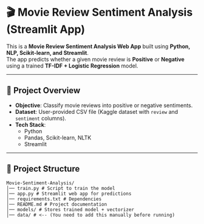# 🎬 Movie Review Sentiment Analysis (Streamlit App)

This is a **Movie Review Sentiment Analysis Web App** built using **Python, NLP, Scikit-learn, and Streamlit**.  
The app predicts whether a given movie review is **Positive** or **Negative** using a trained **TF-IDF + Logistic Regression** model.  

---

## 📌 Project Overview
- **Objective**: Classify movie reviews into positive or negative sentiments.  
- **Dataset**: User-provided CSV file (Kaggle dataset with `review` and `sentiment` columns).  
- **Tech Stack**:  
  - Python  
  - Pandas, Scikit-learn, NLTK  
  - Streamlit  

---

## 📂 Project Structure
```
Movie-Sentiment-Analysis/
│── train.py # Script to train the model
│── app.py # Streamlit web app for predictions
│── requirements.txt # Dependencies
│── README.md # Project documentation
│── models/ # Stores trained model + vectorizer
│── data/ # <-- (You need to add this manually before running)
```

